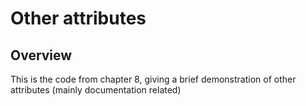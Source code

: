 # Other attributes

## Overview

This is the code from chapter 8, giving a brief demonstration of other attributes (mainly documentation related)

